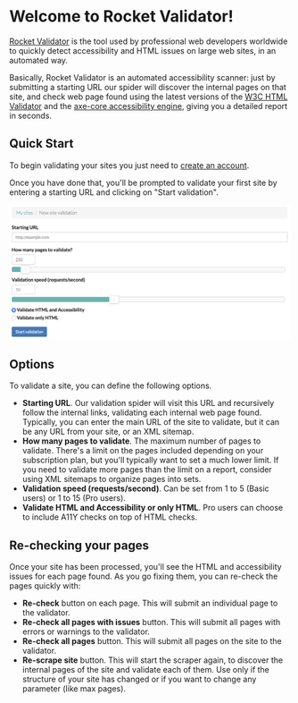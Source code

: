 # Welcome to Rocket Validator!

<a href="https://rocketvalidator.com" target="_blank">Rocket Validator</a> is the tool used by professional web developers worldwide to quickly detect accessibility and HTML issues on large web sites, in an automated way.

Basically, Rocket Validator is an automated accessibility scanner: just by submitting a starting URL our spider will discover the internal pages on that site, and check web page found using the latest versions of the <a href="https://github.com/validator/validator" target="_blank">W3C HTML Validator</a> and the <a href="https://www.deque.com/axe/" target="_blank">axe-core accessibility engine</a>, giving you a detailed report in seconds.

## Quick Start

To begin validating your sites you just need to <a href="https://rocketvalidator.com/registration/new" target="_blank">create an account</a>.

Once you have done that, you'll be prompted to validate your first site by entering a starting URL and clicking on "Start validation".

![New site report form](img/new-site-validation-form.png)

## Options

To validate a site, you can define the following options.

* **Starting URL**. Our validation spider will visit this URL and recursively follow the internal links, validating each internal web page found. Typically, you can enter the main URL of the site to validate, but it can be any URL from your site, or an XML sitemap.
* **How many pages to validate**. The maximum number of pages to validate. There's a limit on the pages included depending on your subscription plan, but you'll typically want to set a much lower limit. If you need to validate more pages than the limit on a report, consider using XML sitemaps to organize pages into sets.
* **Validation speed (requests/second)**. Can be set from 1 to 5 (Basic users) or 1 to 15 (Pro users).
* **Validate HTML and Accessibility or only HTML**. Pro users can choose to include A11Y checks on top of HTML checks.

## Re-checking your pages

Once your site has been processed, you'll see the HTML and accessibility issues for each page found. As you go fixing them, you can re-check the pages quickly with:

* **Re-check** button on each page. This will submit an individual page to the validator.
* **Re-check all pages with issues** button. This will submit all pages with errors or warnings to the validator.
* **Re-check all pages** button. This will submit all pages on the site to the validator.
* **Re-scrape site** button. This will start the scraper again, to discover the internal pages of the site and validate each of them. Use only if the structure of your site has changed or if you want to change any parameter (like max pages).
